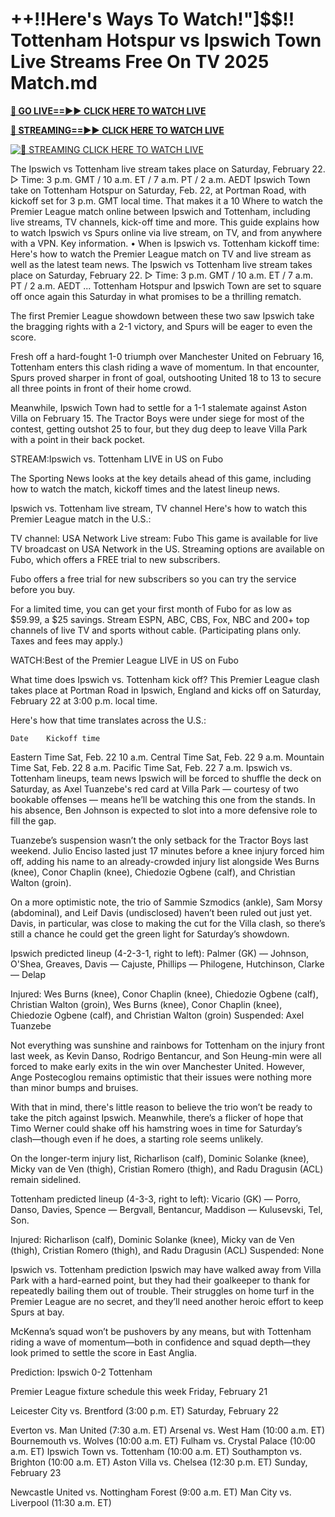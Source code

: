 # ++!!Here's Ways To Watch!"]$$!! Tottenham Hotspur vs Ipswich Town Live Streams Free On TV 2025 Match.md

**[🔴 GO LIVE==►► CLICK HERE TO WATCH LIVE](https://sushi-hour.blogspot.com/2025/02/soccer.html)**

**[🔴 STREAMING==►► CLICK HERE TO WATCH LIVE](https://sushi-hour.blogspot.com/2025/02/soccer.html)**

[![🔴 STREAMING CLICK HERE TO WATCH LIVE](https://blogger.googleusercontent.com/img/b/R29vZ2xl/AVvXsEiRpcxFFZMMTQJrucbc7W_PpOeHAAvL7i57WfnM-mI5TuD1e0jdacmEjLoYHYoR-T8sPzooCOApq6mHdX6ieT1MIGDBOap5u0G8q3ANgYrorrNaog8orgjYtsXbFb8OLatZD8ebcbbYw5GEpWMqCalvfjLnjOyPGpCWy03E7xe53v8rLkfpGce8TW2TJ4SV/s320/szxdcfgvbjnk.gif)](https://sushi-hour.blogspot.com/2025/02/soccer.html)

The Ipswich vs Tottenham live stream takes place on Saturday, February 22. ▻ Time: 3 p.m. GMT / 10 a.m. ET / 7 a.m. PT / 2 a.m. AEDT
Ipswich Town take on Tottenham Hotspur on Saturday, Feb. 22, at Portman Road, with kickoff set for 3 p.m. GMT local time. That makes it a 10
Where to watch the Premier League match online between Ipswich and Tottenham, including live streams, TV channels, kick-off time and more.
This guide explains how to watch Ipswich vs Spurs online via live stream, on TV, and from anywhere with a VPN. Key information. • When is
Ipswich vs. Tottenham kickoff time: Here's how to watch the Premier League match on TV and live stream as well as the latest team news.
The Ipswich vs Tottenham live stream takes place on Saturday, February 22. ▻ Time: 3 p.m. GMT / 10 a.m. ET / 7 a.m. PT / 2 a.m. AEDT ...
Tottenham Hotspur and Ipswich Town are set to square off once again this Saturday in what promises to be a thrilling rematch.

The first Premier League showdown between these two saw Ipswich take the bragging rights with a 2-1 victory, and Spurs will be eager to even the score.

Fresh off a hard-fought 1-0 triumph over Manchester United on February 16, Tottenham enters this clash riding a wave of momentum. In that encounter, Spurs proved sharper in front of goal, outshooting United 18 to 13 to secure all three points in front of their home crowd.

Meanwhile, Ipswich Town had to settle for a 1-1 stalemate against Aston Villa on February 15. The Tractor Boys were under siege for most of the contest, getting outshot 25 to four, but they dug deep to leave Villa Park with a point in their back pocket.


STREAM:Ipswich vs. Tottenham LIVE in US on Fubo

The Sporting News looks at the key details ahead of this game, including how to watch the match, kickoff times and the latest lineup news.

Ipswich vs. Tottenham live stream, TV channel
Here's how to watch this Premier League match in the U.S.:

TV channel: USA Network
Live stream: Fubo
This game is available for live TV broadcast on USA Network in the US. Streaming options are available on Fubo, which offers a FREE trial to new subscribers.


Fubo offers a free trial for new subscribers so you can try the service before you buy.

For a limited time, you can get your first month of Fubo for as low as $59.99, a $25 savings. Stream ESPN, ABC, CBS, Fox, NBC and 200+ top channels of live TV and sports without cable. (Participating plans only. Taxes and fees may apply.)


WATCH:Best of the Premier League LIVE in US on Fubo

What time does Ipswich vs. Tottenham kick off?
This Premier League clash takes place at Portman Road in Ipswich, England and kicks off on Saturday, February 22 at 3:00 p.m. local time.

Here's how that time translates across the U.S.:

 	Date	Kickoff time
Eastern Time	Sat, Feb. 22	10 a.m.
Central Time	Sat, Feb. 22	9 a.m.
Mountain Time	Sat, Feb. 22	8 a.m.
Pacific Time	Sat, Feb. 22	7 a.m.
Ipswich vs. Tottenham lineups, team news
Ipswich will be forced to shuffle the deck on Saturday, as Axel Tuanzebe's red card at Villa Park — courtesy of two bookable offenses — means he’ll be watching this one from the stands. In his absence, Ben Johnson is expected to slot into a more defensive role to fill the gap.

Tuanzebe’s suspension wasn’t the only setback for the Tractor Boys last weekend. Julio Enciso lasted just 17 minutes before a knee injury forced him off, adding his name to an already-crowded injury list alongside Wes Burns (knee), Conor Chaplin (knee), Chiedozie Ogbene (calf), and Christian Walton (groin).

On a more optimistic note, the trio of Sammie Szmodics (ankle), Sam Morsy (abdominal), and Leif Davis (undisclosed) haven’t been ruled out just yet. Davis, in particular, was close to making the cut for the Villa clash, so there’s still a chance he could get the green light for Saturday’s showdown.

Ipswich predicted lineup (4-2-3-1, right to left): Palmer (GK) — Johnson, O'Shea, Greaves, Davis — Cajuste, Phillips — Philogene, Hutchinson, Clarke — Delap

Injured: Wes Burns (knee), Conor Chaplin (knee), Chiedozie Ogbene (calf), Christian Walton (groin), Wes Burns (knee), Conor Chaplin (knee), Chiedozie Ogbene (calf), and Christian Walton (groin)
Suspended: Axel Tuanzebe

Not everything was sunshine and rainbows for Tottenham on the injury front last week, as Kevin Danso, Rodrigo Bentancur, and Son Heung-min were all forced to make early exits in the win over Manchester United. However, Ange Postecoglou remains optimistic that their issues were nothing more than minor bumps and bruises.


With that in mind, there's little reason to believe the trio won’t be ready to take the pitch against Ipswich. Meanwhile, there’s a flicker of hope that Timo Werner could shake off his hamstring woes in time for Saturday’s clash—though even if he does, a starting role seems unlikely.

On the longer-term injury list, Richarlison (calf), Dominic Solanke (knee), Micky van de Ven (thigh), Cristian Romero (thigh), and Radu Dragusin (ACL) remain sidelined.

Tottenham predicted lineup (4-3-3, right to left): Vicario (GK) — Porro, Danso, Davies, Spence — Bergvall, Bentancur, Maddison — Kulusevski, Tel, Son.

Injured: Richarlison (calf), Dominic Solanke (knee), Micky van de Ven (thigh), Cristian Romero (thigh), and Radu Dragusin (ACL)
Suspended: None

Ipswich vs. Tottenham prediction
Ipswich may have walked away from Villa Park with a hard-earned point, but they had their goalkeeper to thank for repeatedly bailing them out of trouble. Their struggles on home turf in the Premier League are no secret, and they’ll need another heroic effort to keep Spurs at bay.

McKenna’s squad won’t be pushovers by any means, but with Tottenham riding a wave of momentum—both in confidence and squad depth—they look primed to settle the score in East Anglia.

Prediction: Ipswich 0-2 Tottenham

Premier League fixture schedule this week
Friday, February 21

Leicester City vs. Brentford (3:00 p.m. ET)
Saturday, February 22

Everton vs. Man United (7:30 a.m. ET)
Arsenal vs. West Ham (10:00 a.m. ET)
Bournemouth vs. Wolves (10:00 a.m. ET)
Fulham vs. Crystal Palace (10:00 a.m. ET)
Ipswich Town vs. Tottenham (10:00 a.m. ET)
Southampton vs. Brighton (10:00 a.m. ET)
Aston Villa vs. Chelsea (12:30 p.m. ET)
Sunday, February 23

Newcastle United vs. Nottingham Forest (9:00 a.m. ET)
Man City vs. Liverpool (11:30 a.m. ET)
